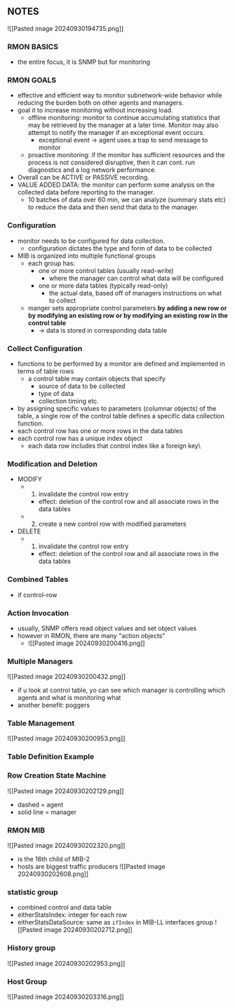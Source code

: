 
## NOTES
![[Pasted image 20240930194735.png]]
### RMON BASICS
- the entire focus, it is SNMP but for monitoring

### RMON GOALS
- effective and efficient way to monitor subnetwork-wide behavior while reducing the burden both on other agents and managers.
- goal it to increase monitoring without increasing load.
	- offline monitoring: monitor to continue accumulating statistics that may be retrieved by the manager at a later time. Monitor may also attempt to notify the manager if an exceptional event occurs.
		- exceptional event -> agent uses a trap to send message to monitor
	- proactive monitoring: if the monitor has sufficient resources and the process is not considered disruptive, then it can cont. run diagnostics and a log network performance.
- Overall can be ACTIVE or PASSIVE recording.
- VALUE ADDED DATA: the monitor can perform some analysis on the collected data before reporting to the manager.
	- 10 batches of data over 60 min, we can analyze (summary stats etc) to reduce the data and then send that data to the manager.

### Configuration
- monitor needs to be configured for data collection.
	- configuration dictates the type and form of data to be collected
- MIB is organized into multiple functional groups 
	- each group has: 
		- one or more control tables (usually read-write)
			- where the manager can control what data will be configured
		- one or more data tables (typically read-only)
			- the actual data, based off of managers instructions on what to collect
	- manger sets appropriate control parameters **by adding a new row or by modifying an existing row or by modifying an existing row in the control table**
		- -> data is stored in corresponding data table

### Collect Configuration
- functions to be performed by a monitor are defined and implemented in terms of table rows
	- a control table may contain objects that specify
		- source of data to be collected
		- type of data
		- collection timing etc.
- by assigning specific values to parameters (columnar objects) of the table, a single row of the control table defines a specific data collection function.
- each control row has one or more rows in the data tables
- each control row has a unique index object
	- each data row includes that control index like a foreign key\

### Modification and Deletion
- MODIFY
	- 1. invalidate the control row entry
		- effect: deletion of the control row and all associate rows in the data tables
	- 2. create a new control row with modified parameters
- DELETE
	- 1. invalidate the control row entry
		- effect: deletion of the control row and all associate rows in the data tables

### Combined Tables
- if control-row

### Action Invocation
- usually, SNMP offers read object values and set object values
- however in RMON, there are many "action objects"
	- ![[Pasted image 20240930200416.png]]

### Multiple Managers
![[Pasted image 20240930200432.png]]
- if u look at control table, yo can see which manager is controlling which agents and what is monitoring what
- another benefit: poggers

### Table Management
![[Pasted image 20240930200953.png]]

### Table Definition Example

### Row Creation State Machine
![[Pasted image 20240930202129.png]]
- dashed = agent
- solid line = manager

### RMON MIB
![[Pasted image 20240930202320.png]]
- is the 16th child of MIB-2
- hosts are biggest traffic producers
![[Pasted image 20240930202608.png]]

### statistic group
- combined control and data table
- eitherStatsIndex: integer for each row
- eitherStatsDataSource: same as `ifIndex` in MIB-LL interfaces group
![[Pasted image 20240930202712.png]]

### History group
![[Pasted image 20240930202953.png]]

### Host Group
![[Pasted image 20240930203316.png]]
